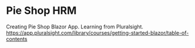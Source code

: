 # Pie Shop HRM

Creating Pie Shop Blazor App. Learning from Pluralsight. https://app.pluralsight.com/library/courses/getting-started-blazor/table-of-contents
